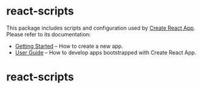 # react-scripts

This package includes scripts and configuration used by [Create React App](https://github.com/facebook/create-react-app).<br>
Please refer to its documentation:

- [Getting Started](https://facebook.github.io/create-react-app/docs/getting-started) – How to create a new app.
- [User Guide](https://facebook.github.io/create-react-app/) – How to develop apps bootstrapped with Create React App.
# react-scripts
